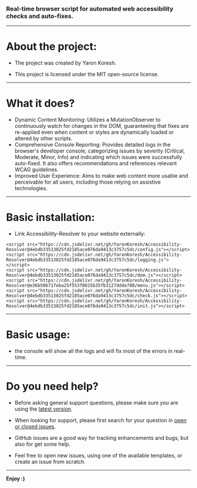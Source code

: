 ### Real-time browser script for automated web accessibility checks and auto-fixes.

- - -

# About the project:

* The project was created by Yaron Koresh.

* This project is licensed under the MIT open-source license.

- - -

# What it does?

* Dynamic Content Monitoring: Utilizes a MutationObserver to continuously watch for changes in the DOM, guaranteeing that fixes are re-applied even when content or styles are dynamically loaded or altered by other scripts.
* Comprehensive Console Reporting: Provides detailed logs in the browser's developer console, categorizing issues by severity (Critical, Moderate, Minor, Info) and indicating which issues were successfully auto-fixed. It also offers recommendations and references relevant WCAG guidelines.
* Improved User Experience: Aims to make web content more usable and perceivable for all users, including those relying on assistive technologies.

- - -

# Basic installation:

* Link Accessibility-Resolver to your website externally:
```
<script src="https://cdn.jsdelivr.net/gh/YaronKoresh/Accessibility-Resolver@4ebdb33513025fd2185ace076da9413c3757c5dc/config.js"></script>
<script src="https://cdn.jsdelivr.net/gh/YaronKoresh/Accessibility-Resolver@4ebdb33513025fd2185ace076da9413c3757c5dc/logging.js"></script>
<script src="https://cdn.jsdelivr.net/gh/YaronKoresh/Accessibility-Resolver@4ebdb33513025fd2185ace076da9413c3757c5dc/dom.js"></script>
<script src="https://cdn.jsdelivr.net/gh/YaronKoresh/Accessibility-Resolver@e36b506717eba25f553f0015b35fb3127ddde780/menu.js"></script>
<script src="https://cdn.jsdelivr.net/gh/YaronKoresh/Accessibility-Resolver@4ebdb33513025fd2185ace076da9413c3757c5dc/check.js"></script>
<script src="https://cdn.jsdelivr.net/gh/YaronKoresh/Accessibility-Resolver@4ebdb33513025fd2185ace076da9413c3757c5dc/init.js"></script>
```

- - -

# Basic usage:

* the console will show all the logs and will fix most of the errors in real-time.

- - -

# Do you need help?

* Before asking general support questions, please make sure you are using the [latest version](https://github.com/YaronKoresh/Accessibility-Resolver/releases/latest).

* When looking for support, please first search for your question in [open or closed issues](https://github.com/YaronKoresh/Accessibility-Resolver/issues?q=is%3Aissue).

* GitHub issues are a good way for tracking enhancements and bugs, but also for get some help.

* Feel free to open new issues, using one of the available templates, or create an issue from scratch.

- - -

**Enjoy :)**
